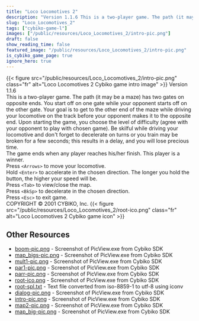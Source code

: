```yaml
---
title: "Loco Locomotives 2"
description: "Version 1.1.6 This is a two-player game. The path (it may be a maze) has two gates on opposite ends. You start off on one gate while your opponent starts off on the other gate. Your goal is to get to the other end of the maze while driving your locomotive on the track before you..."
slug: "Loco_Locomotives_2"
tags: ["cybiko-game-l"]
images: ["/public/resources/Loco_Locomotives_2/intro-pic.png"]
draft: false
show_reading_time: false
featured_image: "/public/resources/Loco_Locomotives_2/intro-pic.png"
is_cybiko_game_page: true
ignore_hero: true
---
```

{{< figure src="/public/resources/Loco_Locomotives_2/intro-pic.png" class="fr" alt="Loco Locomotives 2 Cybiko game intro image" >}}
Version 1.1.6 \
This is a two-player game. The path (it may be a maze) has two gates on opposite ends. You start off on one gate while your opponent starts off on the other gate. Your goal is to get to the other end of the maze while driving your locomotive on the track before your opponent makes it to the opposite end. Upon starting the game, you choose the level of difficulty (agree with your opponent to play with chosen game). Be skilful while driving your locomotive and don't forget to decelerate on turns or you train may be broken for a few seconds; this results in a delay, and you will lose precious time. \
The game ends when any player reaches his/her finish. This player is a winner. \
Press `<Arrows>`  to move your locomotive. \
Hold `<Enter>`  to accelerate in the chosen direction. The longer you hold the button, the higher your speed will be. \
Press `<Tab>`  to view/close the map. \
Press `<BkSp>`  to decelerate in the chosen direction. \
Press `<Esc>`  to exit game. \
COPYRIGHT © 2001 CYBIKO, Inc. {{< figure src="/public/resources/Loco_Locomotives_2/root-ico.png" class="fr" alt="Loco Locomotives 2 Cybiko game icon" >}}

## Other Resources
* [boom-pic.png](/public/resources/Loco_Locomotives_2/boom-pic.png) - Screenshot of PicView.exe from Cybiko SDK
* [map_bigs-pic.png](/public/resources/Loco_Locomotives_2/map_bigs-pic.png) - Screenshot of PicView.exe from Cybiko SDK
* [mult1-pic.png](/public/resources/Loco_Locomotives_2/mult1-pic.png) - Screenshot of PicView.exe from Cybiko SDK
* [par1-pic.png](/public/resources/Loco_Locomotives_2/par1-pic.png) - Screenshot of PicView.exe from Cybiko SDK
* [parr-pic.png](/public/resources/Loco_Locomotives_2/parr-pic.png) - Screenshot of PicView.exe from Cybiko SDK
* [root-ico.png](/public/resources/Loco_Locomotives_2/root-ico.png) - Screenshot of PicView.exe from Cybiko SDK
* [root-spl.txt](/public/resources/Loco_Locomotives_2/root-spl.txt) - Text file converted from iso-8859-1 to utf-8 using iconv
* [dialog-pic.png](/public/resources/Loco_Locomotives_2/dialog-pic.png) - Screenshot of PicView.exe from Cybiko SDK
* [intro-pic.png](/public/resources/Loco_Locomotives_2/intro-pic.png) - Screenshot of PicView.exe from Cybiko SDK
* [map2-pic.png](/public/resources/Loco_Locomotives_2/map2-pic.png) - Screenshot of PicView.exe from Cybiko SDK
* [map_big-pic.png](/public/resources/Loco_Locomotives_2/map_big-pic.png) - Screenshot of PicView.exe from Cybiko SDK
